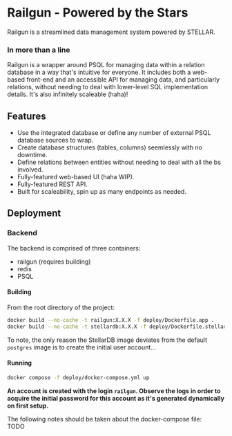# Railgun - Powered by the Stars
Railgun is a streamlined data management system powered by STELLAR.

### In more than a line
Railgun is a wrapper around PSQL for managing data within a relation database in a way that's intuitive for everyone. It includes both a web-based front-end and an accessible API for managing data, and particularly relations, without needing to deal with lower-level SQL implementation details. It's also infinitely scaleable (haha)!


## Features
- Use the integrated database or define any number of external PSQL database sources to wrap.
- Create database structures (tables, columns) seemlessly with no downtime.
- Define relations between entities without needing to deal with all the bs involved.
- Fully-featured web-based UI (haha WIP).
- Fully-featured REST API.
- Built for scaleability, spin up as many endpoints as needed.


## Deployment
### Backend
The backend is comprised of three containers:
- railgun (requires building)
- redis
- PSQL

#### Building
From the root directory of the project:
```bash
docker build --no-cache -t railgun:X.X.X -f deploy/Dockerfile.app .
docker build --no-cache -t stellardb:X.X.X -f deploy/Dockerfile.stellardb .
```
To note, the only reason the StellarDB image deviates from the default `postgres` image is to create the initial user account...

#### Running
```bash
docker compose -f deploy/docker-compose.yml up
```

**An account is created with the login `railgun`. Observe the logs in order to acquire the initial password for this account as it's generated dynamically on first setup.**

The following notes should be taken about the docker-compose file:  
TODO
